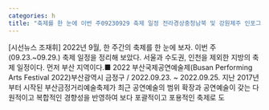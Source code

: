 ```yaml
---
categories: h
title: "축제를 한 눈에 이번 주09230929 축제 일정 전라경상충청남북 및 강원제주 인포그래픽"
---
```

[시선뉴스 조재휘] 2022년 9월, 한 주간의 축제를 한 눈에 보자. 이번 주(09.23.~09.29.) 축제 일정을 정리해 보았다. 서울과 수도권, 인천을 제외한 지방의 축제 일정이다. 먼저 부산 지역이다.■ 2022 부산국제공연예술제(Busan Performing Arts Festival 2022)부산광역시 금정구 / 2022.09.23. ~ 2022.09.25. 지난 2017년부터 시작된 부산금정거리예술축제가 최근 공연예술의 범위 확장과 공연예술이 갖는 다원적이고 복합적인 경향성을 반영하여 보다 포괄적이고 포용적인 축제로 도